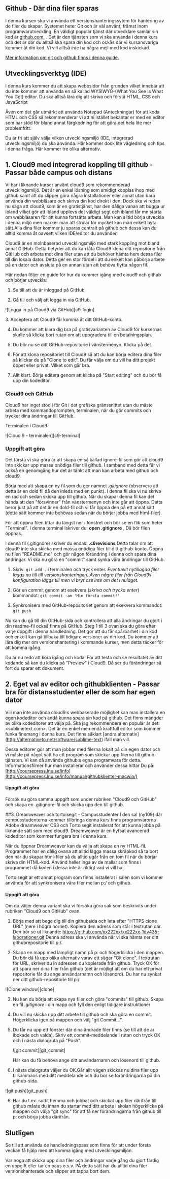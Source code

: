 ## Github - Där dina filer sparas

I denna kursen ska vi använda ett versionshanteringssytem för hantering av de filer du skapar. Systemet heter Git och är väl använt, främst inom programvarutveckling. En väldigt populär tjänst där utvecklare samlar sin kod är [github.com.](//github.com) . Det är den tjänsten som vi ska använda i denna kurs och det är där du alltså ska spara din kod och ockås där vi kursansvariga kommer åt din kod. Vi vill alltså *inte* ha några mejl med kod inskickad.


[Mer information om git och github finns i denna guide.](//coursepress.lnu.se/info/manual/kom-igang-med-github/)  


## Utvecklingsverktyg (IDE)

I denna kurs kommer du att skapa webbsidor från grunden vilket innebär att du inte kommer att använda en så kallad WYSIWYG-(What You See Is What You Get) editor. Du ska alltså lära dig att skriva och förstå HTML, CSS och JavaScript

Även om det går utmärkt att använda Notepad (Anteckningar) för att koda HTML och CSS så rekommenderar vi att ni istället bekantar er med en editor som har stöd för bland annat färgkodning för att göra det hela lite mer problemfritt.

Du är fri att själv välja vilken utvecklingsmiljö (IDE, integrerad utvecklingsmiljö) du ska använda. Här kommer dock lite vägledning och tips i denna fråga. Här kommer tre olika alternativ.

## 1. Cloud9 med integrerad koppling till github - Passar både campus och distans
Vi har i liknande kurser använt cloud9 som rekommenderad utvecklingsmiljö. Det är en enkel lösning som smidigt kopplas ihop med github samt att du slipper göra några installationer eller annat utan bara använda din webbläsare och skriva din kod direkt i den. Dock ska vi redan nu säga att cloud9, som är en gratistjänst, har den dåliga vanan att bugga ur ibland vilket gör att ibland upplevs det väldigt segt och ibland får mn starta om webbläsaren för att kunna fortsätta arbeta. Man kan alltid börja utveckla i denna miljö men märker man att strular för mycket kan man enkelt byta sätt.Alla dina filer kommer ju sparas centralt på github och dessa kan du alltid komma åt oavsett vilken IDE/editor du använder.

Cloud9 är en molnbaserad utvecklingsmiljö med stark koppling mot bland annat GitHub. Detta betyder att du kan låta Cloud9 klona ditt repositorie från GitHub och arbeta mot dina filer utan att du behöver hämta hem dessa filer till din lokala dator. Detta ger en stor fördel i att du enkelt kan påbörja arbete på en dator och avsluta på en annan utan att behöva flytta någon fil.

Här nedan följer en guide för hur du kommer igång med cloud9 och github och börjar utveckla:

1. Se till att du är inloggad på GitHub. 

2. Gå till [](https://c9.io/) och välj att logga in via GitHub.
<p>
![Logga in på Cloud9 via GitHub][c9-login]
</p>
3. Acceptera att Cloud9 får komma åt ditt GitHub-konto.

4. Du kommer att klara dig bra på gratisvarianten av Cloud9 för kursernas skulle så klicka bort rutan om att uppgradera till en betalningsplan.

5. Du bör nu se ditt GitHub-repositorie i vänstermenyn. Klicka på det.

6. För att klona repositoriet till Cloud9 så att du kan börja editera dina filer så klickar du på "Clone to edit". Du får välja om du vill ha ditt projekt öppet eller privat. Vilket som går bra.

7. Allt klart. Börja editera genom att klicka på "Start editing" och du bör få upp din kodeditor.


### Cloud9 och GitHub
Cloud9 har inget stöd i för Git i det grafiska gränssnittet utan du måste arbeta med kommandoprompten, terminalen, när du gör commits och trycker dina ändringar till GitHub. 

Terminalen i Cloud9:
<p>
![Cloud 9 - terminalen][c9-terminal]
</p>

### Uppgift att göra
Det första vi ska göra är att skapa en så kallad ignore-fil som gör att cloud9 inte skickar upp massa onödiga filer till github. I samband med detta får vi också en genomgång hur det är tänkt att man kan arbeta med github och cloud9.

Börja med att skapa en ny fil som du ger namnet *.gitignore* (observera att detta är en dold fil då den inleds med en punkt). I denna fil ska vi nu skriva en rad och sedan skicka upp till github. När du skapar denna fil kan det hända att den "försvinner" från vänstermenyn och inte går att öppna. Detta beror just på att det är en dold-fil och vi får öppna den på ett annat sätt (detta sätt kommer inte behövas sedan när du börjar jobba med html-filer).

För att öppna filen tittar du längst ner i fönstret och bör se en flik som heter "Terminal".
I denna terminal lskriver du: **open .gitignore** , Då bör filen öppnas.

I denna fil (.gitignore) skriver du endas: **.c9revisions**
Detta talar om att cloud9 inte ska skicka med massa onödiga filer till ditt github-konto.
Öppna nu filen "README.md" och gör någon förändring i denna och spara dina ändringar.
Vi ska nu göra en "commit" samt synka våra ändringar till GitHub. 

1. Skriv: `git add .` i terminalen och tryck enter. *Eventuellt nytillagda filer läggs nu till till versionshanteringen. Även några filer från Cloud9s konfiguration läggs till men vi bryr oss inte om det i nuläget.*

2. Gör en commit genom att exekvera (*skriva och trycka enter*) kommandot: `git commit -am 'Min första commit!'`

3. Synkronisera med GitHub-repositoriet genom att exekvera kommandot: `git push`

Nu kan du gå till din GitHub-sida och kontrollera att alla ändringar du gjort i din readme-fil också finns på GitHub. 
Steg 1 till 3 ovan ska du göra efter varje uppgift i denna handledning. Det gör att du får spårbarhet i din kod och enkelt kan gå tillbaka till tidigare versioner av din kod. Du kommer att lära dig mer om versionshantering i kommande kurser, men detta räcker för att komma igång.

Du är nu redo att köra igång och koda! För att testa och se resultatet av ditt kodande så kan du klicka på "Preview" i Cloud9. Då ser du förändringar så fort du sparar ett dokument.

## 2. Eget val av editor och githubklienten - Passar bra för distansstudenter eller de som har egen dator
Vill man inte använda cloud9:s webbaserade möjlighet kan man installera en egen kodeditor och ändå kunna spara sin kod på github. Det finns mängder av olika kodeditorer att välja på. Ska jag rekommendera en populär är det:
<sublimetext.com>. Det är en enkel men endå kraftfull editor som kommer funka finemang i denna kurs.
Det finns såklart [andra alternativ] (http://alternativeto.net/software/sublime-text) ifall man vill.

Dessa editorer gör att man jobbar med filerna lokalt på din egen dator och vi måste på något sätt ha ett program som skickar upp filerna till github-tjänsten. Vi kan då använda github:s egna programvara för detta.
Informationsfilmer hur man installerar och använder dessa hittar Du på:
[http://coursepress.lnu.se/info](http://coursepress.lnu.se/info/manual/githubklienter-macwin/)

#### Uppgift att göra
Försök nu göra samma uppgift som under rubriken "Cloud9 och GitHub" och skapa en .gitignore-fil och skicka upp den till github.

##3. Dreamweaver och tortoisegit - Campusstudenter
I den sal (ny109) där campusstudenterna kommer tillbringa denna kurs finns programvarorna Adobe dreamweaver CS3 och Tortoisegit installerat för att kunna jobba på liknande sätt som med cloud9. Dreamweaver är en hyfsat avancerad kodeditor som kommer fungera bra i denna kurs.

När du öppnar Dreamweaver kan du välja att skapa en ny HTML-fil. Programmet har en dålig ovana att alltid lägga massa skräpkod så ta bort den när du skapar html-filer så du alltid ugår från en tom fil när du börjar skriva din HTML-kod. Använd heller inga av de mallar som finns i programmet då koden i dessa inte är riktigt vad vi vill ha.

Tortoisegit är ett annat program som finns installerat i salen som vi kommer använda för att synkronisera våra filer mellan p:/ och github.

#### Uppgift att göra
Om du väljer denna variant ska vi försöka göra sak som  beskrivits under rubriken "Cloud9 och GitHub" ovan.

1. Börja med att bege dig till din githubsida och leta efter "HTTPS clone URL" (nere i högra hörnet). Kopiera den adress som står i textrutan där. Den bör se ut liknande: https://github.com/xx222xx/xx222xx-1dv435-laborationer.git
	Denna adress ska vi använda när vi ska hämta ner ditt githubrepositorie till p:/. 
	
2. Skapa en mapp med lämpligt namn på p: och högerklicka i den mappen. Du bör då få upp olika alternativ varav ett säger "Git clone". I textrutan för URL, skriver du in adressen du kopierade från github. Tryck OK för att spara ner dina filer från github (det är möjligt att om du har ett privat repositorie får du ange användarnamn och lösenord). Du har nu synkat ner ditt github-repositorie till p:/.
<p>
![Clone window][clone]
</p>

3. Nu kan du börja att skapa nya filer och göra "commits" till github. Skapa en fil *.gitignore* i din mapp och fyll den enligt tidigare instruktioner  

4. Du vill nu skicka upp ditt arbete till github och ska göra en commit.  Högerklicka igen på mappen och välj "git Commit...". 


5. Du får nu upp ett fönster där dina ändrade filer finns (se till att de är ibokade och valda). Skriv ett commit-meddelande i rutan och tryck OK och i nästa dialogruta på "Push".
	<p>
	![git commit][git_commit]
	</p>
	Här kan du få behöva ange ditt användarnamn och lösenord till github. 

6. I nästa dialogruta väljer du OK.Går allt vägen skickas nu dina filer upp tillsammans med ditt meddelande och du bör se förändringarna på din github-sida.
<p>
![git push][git_push]
</p>

6. Har du t.ex. suttit hemma och jobbat och skickat upp filer därifrån till github måste du innan du startar med ditt arbete i skolan högerklicka på mappen och välja "git sync" för att få ner förändringarna från github till p: och börja jobba därifrån.


## Slutligen
Se till att använda de handledningspass som finns för att under första veckan få hjälp med att komma igång med utvecklingsmiljön.

Var noga att skicka upp dina filer och ändringar varje gång du  gjort färdig en uppgift eller tar en paus o.s.v. PÅ detta sätt har du alltid dina filer versionshanterade och slipper att tappa bort dem.

[clone]: https://raw.github.com/1dv435/Kursmaterial/master/Laborationer/pics/clone_tort.PNG
[git_commit]: https://raw.github.com/1dv435/Kursmaterial/master/Laborationer/pics/git_commit_tort.PNG
[git_push]: https://raw.github.com/1dv435/Kursmaterial/master/Laborationer/pics/git_push_tort.PNG
[c9-terminal]: https://github.com/1dv435/Kursmaterial/raw/master/Laborationer/pics/c9-terminal.png
[github-add-repro]: https://github.com/1dv435/Kursmaterial/raw/master/Laborationer/pics/github-add-repro.png

[github-add-user]: https://github.com/1dv435/Kursmaterial/raw/master/Laborationer/pics/github-add-user.png

[github-add-ghpages]: https://github.com/1dv435/Kursmaterial/raw/master/Laborationer/pics/github-add-ghpages.png

[github-default-branch]: https://github.com/1dv435/Kursmaterial/raw/master/Laborationer/pics/github-default-branch.png

[github-release]: https://github.com/1dv435/Kursmaterial/raw/master/Laborationer/pics/github-release.png

[github-deletemaster]: https://github.com/1dv435/Kursmaterial/raw/master/Laborationer/pics/github-deletemaster.png

[c9-login]: https://github.com/1dv435/Kursmaterial/raw/master/Laborationer/pics/c9-login.png

